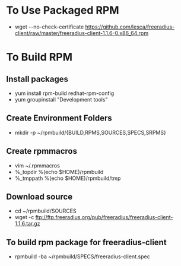 To Use Packaged RPM
======================
- wget --no-check-certificate https://github.com/lesca/freeradius-client/raw/master/freeradius-client-1.1.6-0.x86_64.rpm

To Build RPM
======================

Install packages
----------------------
- yum install rpm-build redhat-rpm-config
- yum groupinstall "Development tools"

Create Environment Folders
----------------------
- mkdir -p ~/rpmbuild/{BUILD,RPMS,SOURCES,SPECS,SRPMS}

Create rpmmacros 
----------------------
- vim ~/.rpmmacros
- %_topdir %(echo $HOME)/rpmbuild
- %_tmppath %(echo $HOME)/rpmbuild/tmp

Download source
----------------------
- cd ~/rpmbuild/SOURCES
- wget -c ftp://ftp.freeradius.org/pub/freeradius/freeradius-client-1.1.6.tar.gz

To build rpm package for freeradius-client
----------------------
- rpmbuild -ba ~/rpmbuild/SPECS/freeradius-client.spec

